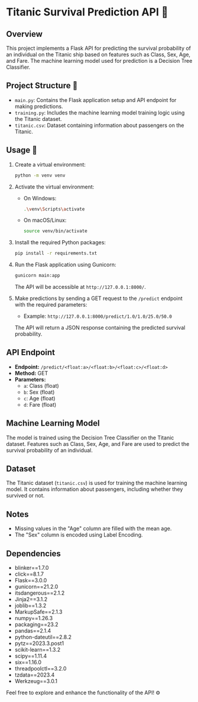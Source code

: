 # Titanic Survival Prediction API 🚢

## Overview

This project implements a Flask API for predicting the survival probability of an individual on the Titanic ship based on features such as Class, Sex, Age, and Fare. The machine learning model used for prediction is a Decision Tree Classifier.

## Project Structure 📂

- `main.py`: Contains the Flask application setup and API endpoint for making predictions.
- `training.py`: Includes the machine learning model training logic using the Titanic dataset.
- `titanic.csv`: Dataset containing information about passengers on the Titanic.

## Usage 🚀

1. Create a virtual environment:

   ```bash
   python -m venv venv
   ```
2. Activate the virtual environment:

   - On Windows:
     ```bash
     .\venv\Scripts\activate
     ```
   - On macOS/Linux:
     ```bash
     source venv/bin/activate
     ```
3. Install the required Python packages:

   ```bash
   pip install -r requirements.txt
   ```
4. Run the Flask application using Gunicorn:

   ```bash
   gunicorn main:app
   ```

   The API will be accessible at `http://127.0.0.1:8000/`.
5. Make predictions by sending a GET request to the `/predict` endpoint with the required parameters:

   - Example: `http://127.0.0.1:8000/predict/1.0/1.0/25.0/50.0`

   The API will return a JSON response containing the predicted survival probability.

## API Endpoint

- **Endpoint:** `/predict/<float:a>/<float:b>/<float:c>/<float:d>`
- **Method:** GET
- **Parameters:**
  - `a`: Class (float)
  - `b`: Sex (float)
  - `c`: Age (float)
  - `d`: Fare (float)

## Machine Learning Model

The model is trained using the Decision Tree Classifier on the Titanic dataset. Features such as Class, Sex, Age, and Fare are used to predict the survival probability of an individual.

## Dataset

The Titanic dataset (`titanic.csv`) is used for training the machine learning model. It contains information about passengers, including whether they survived or not.

## Notes

- Missing values in the "Age" column are filled with the mean age.
- The "Sex" column is encoded using Label Encoding.

## Dependencies

- blinker==1.7.0
- click==8.1.7
- Flask==3.0.0
- gunicorn==21.2.0
- itsdangerous==2.1.2
- Jinja2==3.1.2
- joblib==1.3.2
- MarkupSafe==2.1.3
- numpy==1.26.3
- packaging==23.2
- pandas==2.1.4
- python-dateutil==2.8.2
- pytz==2023.3.post1
- scikit-learn==1.3.2
- scipy==1.11.4
- six==1.16.0
- threadpoolctl==3.2.0
- tzdata==2023.4
- Werkzeug==3.0.1

Feel free to explore and enhance the functionality of the API! ⚙️
